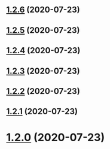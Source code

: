 ## [1.2.6](https://github.com/footballista/ftb-shared/compare/1.2.5...1.2.6) (2020-07-23)



## [1.2.5](https://github.com/footballista/ftb-shared/compare/1.2.4...1.2.5) (2020-07-23)



## [1.2.4](https://github.com/footballista/ftb-shared/compare/1.2.3...1.2.4) (2020-07-23)



## [1.2.3](https://github.com/footballista/ftb-shared/compare/1.2.2...1.2.3) (2020-07-23)



## [1.2.2](https://github.com/footballista/ftb-shared/compare/1.2.1...1.2.2) (2020-07-23)



## [1.2.1](https://github.com/footballista/ftb-shared/compare/1.2.0...1.2.1) (2020-07-23)



# [1.2.0](https://github.com/footballista/ftb-shared/compare/1.0.3...1.2.0) (2020-07-23)



